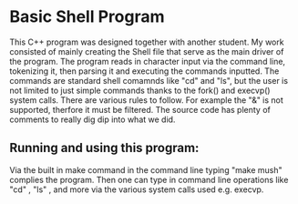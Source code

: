 # Basic Shell Program
This C++ program was designed together with another student. My work consisted of mainly creating the Shell file that serve as the main driver of the program. The program reads in character input via the command line, tokenizing it, then parsing it and executing the commands inputted. The commands are standard shell comamnds like "cd" and "ls", but the user is not limited to just simple commands thanks to the fork() and execvp() system calls. There are various rules to follow. For example the "&" is not supported, therfore it must be filtered. The source code has plenty of comments to really dig dip into what we did. 

## Running and using this program: 
Via the built in make command in the command line
typing "make mush" complies the program. Then one can type in command line operations like "cd" , "ls" , and more via the various system calls used e.g. execvp. 